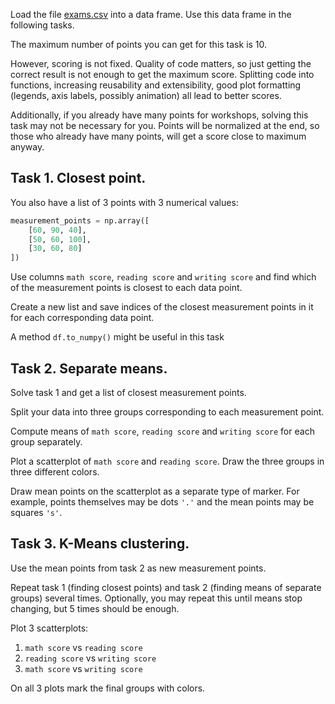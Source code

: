 Load the file [exams.csv](https://gist.githubusercontent.com/l8doku/17179b523dde077b67834ca1a78edebf/raw/b21350957dabde120c3aca3f08cd63073c7f1b3b/exams.csv) into a data frame. Use this data frame in the following tasks.

The maximum number of points you can get for this task is 10.

However, scoring is not fixed. Quality of code matters, so just getting the correct result is not enough to get the maximum score. Splitting code into functions, increasing reusability and extensibility, good plot formatting (legends, axis labels, possibly animation) all lead to better scores.

Additionally, if you already have many points for workshops, solving this task may not be necessary for you. Points will be normalized at the end, so those who already have many points, will get a score close to maximum anyway.

## Task 1. Closest point.

You also have a list of 3 points with 3 numerical values:

```python
measurement_points = np.array([
    [60, 90, 40],
    [50, 60, 100],
    [30, 60, 80]
])
```

Use columns `math score`, `reading score` and `writing score` and find which of the measurement points is closest to each data point.

Create a new list and save indices of the closest measurement points in it for each corresponding data point.

A method `df.to_numpy()` might be useful in this task


## Task 2. Separate means.

Solve task 1 and get a list of closest measurement points.

Split your data into three groups corresponding to each measurement point.

Compute means of `math score`, `reading score` and `writing score` for each group separately.

Plot a scatterplot of `math score` and `reading score`. Draw the three groups in three different colors.

Draw mean points on the scatterplot as a separate type of marker. For example, points themselves may be dots `'.'` and the mean points may be squares `'s'`.

## Task 3. K-Means clustering.

Use the mean points from task 2 as new measurement points.

Repeat task 1 (finding closest points) and task 2 (finding means of separate groups) several times. Optionally, you may repeat this until means stop changing, but 5 times should be enough.

Plot 3 scatterplots:
1. `math score` vs `reading score`
2. `reading score` vs `writing score`
3. `math score` vs `writing score`

On all 3 plots mark the final groups with colors.
